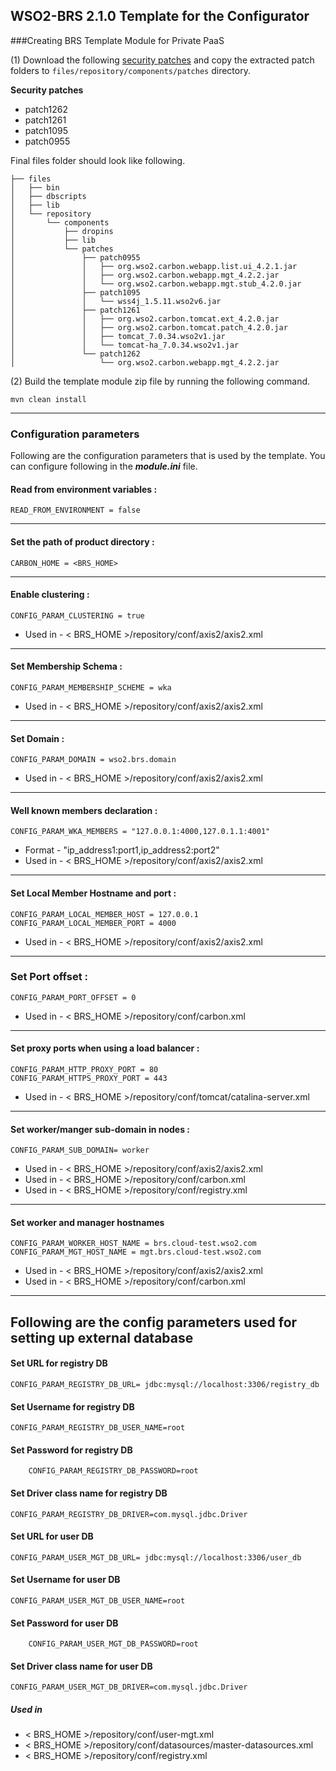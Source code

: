 WSO2-BRS 2.1.0 Template for the Configurator
-------------------------------------------------------------------------------------

###Creating BRS Template Module for Private PaaS

(1) Download the following [security patches](http://wso2.com/security-patch-releases) and copy the 
extracted patch folders to `files/repository/components/patches` directory.

**Security patches**
* patch1262
* patch1261
* patch1095
* patch0955

Final files folder should look like following.

```
├── files
│   ├── bin
│   ├── dbscripts
│   ├── lib
│   └── repository
│       └── components
│           ├── dropins
│           ├── lib
│           └── patches
│               ├── patch0955
│               │   ├── org.wso2.carbon.webapp.list.ui_4.2.1.jar
│               │   ├── org.wso2.carbon.webapp.mgt_4.2.2.jar
│               │   └── org.wso2.carbon.webapp.mgt.stub_4.2.0.jar
│               ├── patch1095
│               │   └── wss4j_1.5.11.wso2v6.jar
│               ├── patch1261
│               │   ├── org.wso2.carbon.tomcat.ext_4.2.0.jar
│               │   ├── org.wso2.carbon.tomcat.patch_4.2.0.jar
│               │   ├── tomcat_7.0.34.wso2v1.jar
│               │   └── tomcat-ha_7.0.34.wso2v1.jar
│               └── patch1262
│                   └── org.wso2.carbon.webapp.mgt_4.2.2.jar

```

(2) Build the template module zip file by running the following command.

```
mvn clean install
```

---
### Configuration parameters
Following are the configuration parameters that is used by the template.
You can configure following in the ***module.ini*** file.

#### Read from environment variables :


    READ_FROM_ENVIRONMENT = false
 

-------------------------------------------------------------------------------------

#### Set the path of product directory :

    CARBON_HOME = <BRS_HOME>

---

#### Enable clustering :

    CONFIG_PARAM_CLUSTERING = true

* Used in - < BRS_HOME >/repository/conf/axis2/axis2.xml

---

#### Set Membership Schema :

    CONFIG_PARAM_MEMBERSHIP_SCHEME = wka

* Used in - < BRS_HOME >/repository/conf/axis2/axis2.xml

---

#### Set Domain :

    CONFIG_PARAM_DOMAIN = wso2.brs.domain

* Used in - < BRS_HOME >/repository/conf/axis2/axis2.xml

---

#### Well known members declaration :

    CONFIG_PARAM_WKA_MEMBERS = "127.0.0.1:4000,127.0.1.1:4001"

* Format - "ip_address1:port1,ip_address2:port2"
* Used in - < BRS_HOME >/repository/conf/axis2/axis2.xml

---

#### Set Local Member Hostname and port :

    CONFIG_PARAM_LOCAL_MEMBER_HOST = 127.0.0.1
    CONFIG_PARAM_LOCAL_MEMBER_PORT = 4000

* Used in - < BRS_HOME >/repository/conf/axis2/axis2.xml

---

### Set Port offset :

    CONFIG_PARAM_PORT_OFFSET = 0

* Used in - < BRS_HOME >/repository/conf/carbon.xml

---
#### Set proxy ports when using a load balancer :

    CONFIG_PARAM_HTTP_PROXY_PORT = 80
    CONFIG_PARAM_HTTPS_PROXY_PORT = 443

* Used in - < BRS_HOME >/repository/conf/tomcat/catalina-server.xml

---
#### Set worker/manger sub-domain in nodes  :

    CONFIG_PARAM_SUB_DOMAIN= worker

 * Used in - < BRS_HOME >/repository/conf/axis2/axis2.xml
 * Used in - < BRS_HOME >/repository/conf/carbon.xml
 * Used in - < BRS_HOME >/repository/conf/registry.xml

---
#### Set worker and manager hostnames

    CONFIG_PARAM_WORKER_HOST_NAME = brs.cloud-test.wso2.com
    CONFIG_PARAM_MGT_HOST_NAME = mgt.brs.cloud-test.wso2.com

* Used in - < BRS_HOME >/repository/conf/axis2/axis2.xml
* Used in - < BRS_HOME >/repository/conf/carbon.xml

---

## Following are the config parameters used for setting up external database

#### Set URL for registry DB

    CONFIG_PARAM_REGISTRY_DB_URL= jdbc:mysql://localhost:3306/registry_db

#### Set Username for registry DB

    CONFIG_PARAM_REGISTRY_DB_USER_NAME=root

#### Set Password for registry DB
```
    CONFIG_PARAM_REGISTRY_DB_PASSWORD=root
```
#### Set Driver class name for registry DB

    CONFIG_PARAM_REGISTRY_DB_DRIVER=com.mysql.jdbc.Driver

#### Set URL for user DB

    CONFIG_PARAM_USER_MGT_DB_URL= jdbc:mysql://localhost:3306/user_db

#### Set Username for user DB

    CONFIG_PARAM_USER_MGT_DB_USER_NAME=root

#### Set Password for user DB
```
    CONFIG_PARAM_USER_MGT_DB_PASSWORD=root
```
#### Set Driver class name for user DB

    CONFIG_PARAM_USER_MGT_DB_DRIVER=com.mysql.jdbc.Driver

##### Used in

* < BRS_HOME >/repository/conf/user-mgt.xml
* < BRS_HOME >/repository/conf/datasources/master-datasources.xml
* < BRS_HOME >/repository/conf/registry.xml
